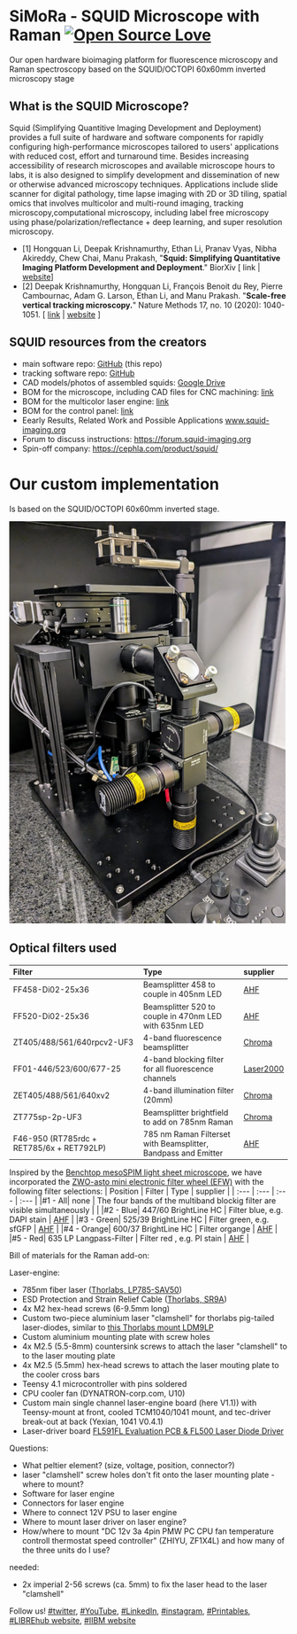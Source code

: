# SiMoRa - SQUID Microscope with Raman [![Open Source Love](https://badges.frapsoft.com/os/v1/open-source.svg?v=103)](https://github.com/ellerbrock/open-source-badges/)
Our open hardware bioimaging platform for fluorescence microscopy and Raman spectroscopy based on the SQUID/OCTOPI 60x60mm inverted microscopy stage

## What is the SQUID Microscope?
Squid (Simplifying Quantitive Imaging Development and Deployment) provides a full suite of hardware and software components for rapidly configuring high-performance microscopes tailored to users' applications with reduced cost, effort and turnaround time. Besides increasing accessibility of research microscopes and available microscope hours to labs, it is also designed to simplify development and dissemination of new or otherwise advanced microscopy techniques. Applications include slide scanner for digital pathology, time lapse imaging with 2D or 3D tiling, spatial omics that involves multicolor and multi-round imaging, tracking microscopy,computational microscopy, including label free microscopy using phase/polarization/reflectance + deep learning, and super resolution microscopy.

* [1] Hongquan Li, Deepak Krishnamurthy, Ethan Li, Pranav Vyas, Nibha Akireddy, Chew Chai, Manu Prakash, "**Squid: Simplifying Quantitative Imaging Platform Development and Deployment**." BiorXiv [ link | [website](https://squid-imaging.org)]
* [2] Deepak Krishnamurthy, Hongquan Li, François Benoit du Rey, Pierre Cambournac, Adam G. Larson, Ethan Li, and Manu Prakash. "**Scale-free vertical tracking microscopy.**" Nature Methods 17, no. 10 (2020): 1040-1051. [ [link](https://www.nature.com/articles/s41592-020-0924-7) | [website](https://gravitymachine.org) ]

## SQUID resources from the creators
- main software repo: [GitHub](https://github.com/hongquanli/octopi-research) (this repo)
- tracking software repo: [GitHub](https://github.com/prakashlab/squid-tracking)
- CAD models/photos of assembled squids: [Google Drive](https://drive.google.com/drive/folders/1JdVp34HtERGpBCBlFX6jFDwMUdeBLCEx?usp=sharing)
- BOM for the microscope, including CAD files for CNC machining: [link](https://docs.google.com/spreadsheets/d/1WA64HySj9I7XROtTXuaRvjlbhHXRGspvoxb_20CWDR8/edit?usp=drivesdk)
- BOM for the multicolor laser engine: [link](https://docs.google.com/spreadsheets/d/1hEM6PsxZPTp1LY3cpxUJOS3Q1YLQN-xniF33ZddFj9U/edit#gid=1175873468)
- BOM for the control panel: [link](https://docs.google.com/spreadsheets/d/1z2HjibIG9PHffiDsbuzQXmvf2gSFMduHrXkPwDbcXRY/edit?usp=sharing)
- Eearly Results, Related Work and Possible Applications www.squid-imaging.org
- Forum to discuss instructions: https://forum.squid-imaging.org
- Spin-off company: https://cephla.com/product/squid/

# Our custom implementation

Is based on the SQUID/OCTOPI 60x60mm inverted stage.
<p align="left">
<img src="./images/SQUID-with-filter-wheel.jpeg" width="500">
</p>

## Optical filters used
| Filter | Type | supplier |
| :---   | :---  | :--- |
| FF458-Di02-25x36     | Beamsplitter 458 to couple in 405nm LED | [AHF](https://ahf.de/en/products/spectral-analysis-photonic/optical-filters/beamsplitters/epi-fluorescence-beamsplitters/standard-applications/longpass/beamsplitter-hc-458/F38-458)    |
| FF520-Di02-25x36   | Beamsplitter 520 to couple in 470nm LED with 635nm LED  | [AHF](https://ahf.de/en/products/spectral-analysis-photonic/optical-filters/beamsplitters/epi-fluorescence-beamsplitters/standard-applications/longpass/beamsplitter-hc-520/F38-520)    |
| ZT405/488/561/640rpcv2-UF3 | 4-band fluorescence beamsplitter       | [Chroma](https://www.chroma.com/products/parts/zt405-488-561-640rpcv2)    |
| FF01-446/523/600/677-25   | 4-band blocking filter for all fluorescence channels    | [Laser2000](https://photonics.laser2000.co.uk/products/light-delivery-and-control/microscopy-filters/filter-sets-cubes/full-multiband-sets/brightline-full-multiband-laser-filter-set-405-488-561-635-nm-laser-sources/)  |
| ZET405/488/561/640xv2 | 4-band illumination filter (20mm) | [Chroma](https://www.chroma.com/products/parts/zet405-488-561-640xv2) |
| ZT775sp-2p-UF3     | Beamsplitter brightfield to add on 785nm Raman   | [Chroma](https://www.chroma.com/products/parts/zt775sp-2p-multiphoton-shortpass-laser-dichroic)    |
| F46-950 (RT785rdc + RET785/6x + RET792LP)    | 785 nm Raman Filterset with Beamsplitter, Bandpass and Emitter      | [AHF](https://ahf.de/en/products/spectral-analysis-photonic/optical-filters/by-application/raman/raman-filter-sets/785-nm-raman-et-lp-filter-set/F46-950)    |

Inspired by the [Benchtop mesoSPIM light sheet microscope](https://github.com/mesoSPIM/benchtop-hardware/tree/main), we have incorporated the [ZWO-asto mini electronic filter wheel (EFW)](https://www.zwoastro.com/product/efw/) with the following filter selections:
| Position | Filter | Type | supplier |
| :---   | :---   | :---  | :--- |
|#1 - All| none     | The four bands of the multiband blockig filter are visible simultaneously |     |
|#2 - Blue| 447/60 BrightLine HC     | Filter blue, e.g. DAPI stain | [AHF](https://www.ahf.de/produkte/spektralanalytik-photonik/optische-filter/einzelfilter/bandpass-filter/400-499-nm/1671/447/60-brightline-hc)    |
|#3 - Green| 525/39 BrightLine HC     | Filter green, e.g. sfGFP | [AHF](https://ahf.de/produkte/spektralanalytik-photonik/optische-filter/einzelfilter/bandpass-filter/500-599-nm/525-39-brightline-hc/F37-527)    |
|#4 - Orange| 600/37 BrightLine HC     | Filter organge | [AHF](https://ahf.de/produkte/spektralanalytik-photonik/optische-filter/einzelfilter/bandpass-filter/600-699-nm/600-37-brightline-hc/F39-637)    |
|#5 - Red| 635 LP Langpass-Filter     | Filter red , e.g. PI stain | [AHF](https://ahf.de/produkte/spektralanalytik-photonik/optische-filter/einzelfilter/langpass-filter/600-699-nm/635-lp-edge-basic-langpass-filter/F76-635)    |

Bill of materials for the Raman add-on:

Laser-engine:
* 785nm fiber laser ([Thorlabs, LP785-SAV50](https://www.thorlabs.com/newgrouppage9.cfm?objectgroup_id=7783&pn=LP785-SAV50#7784))
* ESD Protection and Strain Relief Cable ([Thorlabs, SR9A](https://www.thorlabs.com/newgrouppage9.cfm?objectgroup_id=2710&pn=SR9A))
* 4x M2 hex-head screws (6-9.5mm long)
* Custom two-piece aluminium laser "clamshell" for thorlabs pig-tailed laser-diodes, similar to [this Thorlabs mount LDM9LP](https://www.thorlabs.com/newgrouppage9.cfm?objectgroup_id=4839)
* Custom aluminium mounting plate with screw holes
* 4x M2.5 (5.5-8mm) countersink screws to attach the laser "clamshell" to to the laser mouting plate
* 4x M2.5 (5.5mm) hex-head screws to attach the laser mouting plate to the cooler cross bars
* Teensy 4.1 microcontroller with pins soldered
* CPU cooler fan (DYNATRON-corp.com, U10)
* Custom main single channel laser-engine board (here V1.1)) with Teensy-mount at front, cooled TCM1040/1041 mount, and tec-driver break-out at back (Yexian, 1041 V0.4.1)
* Laser-driver board [FL591FL Evaluation PCB & FL500 Laser Diode Driver](https://www.teamwavelength.com/product/fl591fl-evaluation-pcb-fl500-laser-diode-driver/?srsltid=AfmBOoozVTAnHhwxmi-iK4C9aj5j4m46LKKndWX-x-GoR4wqOxvL3puJ)

Questions:
* What peltier element? (size, voltage, position, connector?)
* laser "clamshell" screw holes don't fit onto the laser mounting plate - where to mount?
* Software for laser engine
* Connectors for laser engine
* Where to connect 12V PSU to laser engine
* Where to mount laser driver on laser engine?
* How/where to mount "DC 12v 3a 4pin PMW PC CPU fan temperature controll thermostat speed controller" (ZHIYU, ZF1X4L) and how many of the three units do I use?
  
needed:
* 2x imperial 2-56 screws (ca. 5mm) to fix the laser head to the laser "clamshell"

Follow us! [#twitter](https://twitter.com/WenzelLab), [#YouTube](https://www.youtube.com/@librehub), [#LinkedIn](https://www.linkedin.com/company/92802424), [#instagram](https://www.instagram.com/wenzellab/), [#Printables](https://www.printables.com/@WenzelLab), [#LIBREhub website](https://librehub.github.io), [#IIBM website](https://ingenieriabiologicaymedica.uc.cl/en/people/faculty/821-tobias-wenzel)
